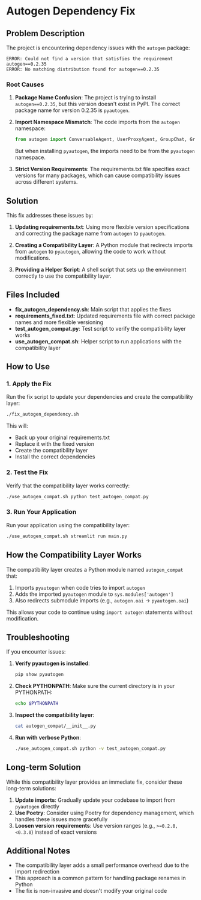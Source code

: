 # Autogen Dependency Fix

## Problem Description

The project is encountering dependency issues with the `autogen` package:

```
ERROR: Could not find a version that satisfies the requirement autogen==0.2.35
ERROR: No matching distribution found for autogen==0.2.35
```

### Root Causes

1. **Package Name Confusion**: The project is trying to install `autogen==0.2.35`, but this version doesn't exist in PyPI. The correct package name for version 0.2.35 is `pyautogen`.

2. **Import Namespace Mismatch**: The code imports from the `autogen` namespace:
   ```python
   from autogen import ConversableAgent, UserProxyAgent, GroupChat, GroupChatManager
   ```
   But when installing `pyautogen`, the imports need to be from the `pyautogen` namespace.

3. **Strict Version Requirements**: The requirements.txt file specifies exact versions for many packages, which can cause compatibility issues across different systems.

## Solution

This fix addresses these issues by:

1. **Updating requirements.txt**: Using more flexible version specifications and correcting the package name from `autogen` to `pyautogen`.

2. **Creating a Compatibility Layer**: A Python module that redirects imports from `autogen` to `pyautogen`, allowing the code to work without modifications.

3. **Providing a Helper Script**: A shell script that sets up the environment correctly to use the compatibility layer.

## Files Included

- **fix_autogen_dependency.sh**: Main script that applies the fixes
- **requirements_fixed.txt**: Updated requirements file with correct package names and more flexible versioning
- **test_autogen_compat.py**: Test script to verify the compatibility layer works
- **use_autogen_compat.sh**: Helper script to run applications with the compatibility layer

## How to Use

### 1. Apply the Fix

Run the fix script to update your dependencies and create the compatibility layer:

```bash
./fix_autogen_dependency.sh
```

This will:
- Back up your original requirements.txt
- Replace it with the fixed version
- Create the compatibility layer
- Install the correct dependencies

### 2. Test the Fix

Verify that the compatibility layer works correctly:

```bash
./use_autogen_compat.sh python test_autogen_compat.py
```

### 3. Run Your Application

Run your application using the compatibility layer:

```bash
./use_autogen_compat.sh streamlit run main.py
```

## How the Compatibility Layer Works

The compatibility layer creates a Python module named `autogen_compat` that:

1. Imports `pyautogen` when code tries to import `autogen`
2. Adds the imported `pyautogen` module to `sys.modules['autogen']`
3. Also redirects submodule imports (e.g., `autogen.oai` → `pyautogen.oai`)

This allows your code to continue using `import autogen` statements without modification.

## Troubleshooting

If you encounter issues:

1. **Verify pyautogen is installed**: 
   ```bash
   pip show pyautogen
   ```

2. **Check PYTHONPATH**: Make sure the current directory is in your PYTHONPATH:
   ```bash
   echo $PYTHONPATH
   ```

3. **Inspect the compatibility layer**: 
   ```bash
   cat autogen_compat/__init__.py
   ```

4. **Run with verbose Python**: 
   ```bash
   ./use_autogen_compat.sh python -v test_autogen_compat.py
   ```

## Long-term Solution

While this compatibility layer provides an immediate fix, consider these long-term solutions:

1. **Update imports**: Gradually update your codebase to import from `pyautogen` directly
2. **Use Poetry**: Consider using Poetry for dependency management, which handles these issues more gracefully
3. **Loosen version requirements**: Use version ranges (e.g., `>=0.2.0,<0.3.0`) instead of exact versions

## Additional Notes

- The compatibility layer adds a small performance overhead due to the import redirection
- This approach is a common pattern for handling package renames in Python
- The fix is non-invasive and doesn't modify your original code